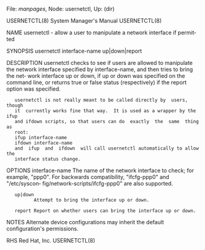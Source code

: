 File: *manpages*,  Node: usernetctl,  Up: (dir)

USERNETCTL(8)               System Manager's Manual              USERNETCTL(8)



NAME
       usernetctl  - allow a user to manipulate a network interface if permit‐
       ted

SYNOPSIS
       usernetctl interface-name up|down|report

DESCRIPTION
       usernetctl checks to see if users are allowed to manipulate the network
       interface specified by interface-name, and then tries to bring the net‐
       work interface up or down, if up or down was specified on  the  command
       line,  or  returns  true  or  false status (respectively) if the report
       option was specified.

       usernetctl is not really meant to be called directly by  users,  though
       it  currently works fine that way.  It is used as a wrapper by the ifup
       and ifdown scripts, so that users can do  exactly  the  same  thing  as
       root:
       ifup interface-name
       ifdown interface-name
       and  ifup  and  ifdown  will call usernetctl automatically to allow the
       interface status change.

OPTIONS
       interface-name
              The name of the network interface to check; for example, "ppp0".
              For  backwards  compatibility,  "ifcfg-ppp0"  and  "/etc/syscon‐
              fig/network-scripts/ifcfg-ppp0" are also supported.

       up|down
              Attempt to bring the interface up or down.

       report Report on whether users can bring the interface up or down.

NOTES
       Alternate device configurations may inherit the default configuration's
       permissions.



RHS                              Red Hat, Inc.                   USERNETCTL(8)
